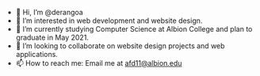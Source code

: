 - 👋 Hi, I’m @derangoa
- 👀 I’m interested in web development and website design. 
- 🌱 I’m currently studying Computer Science at Albion College and plan to graduate in May 2021. 
- 💞️ I’m looking to collaborate on website design projects and web applications. 
- 📫 How to reach me: Email me at afd11@albion.edu

<!---
derangoa/derangoa is a ✨ special ✨ repository because its `README.md` (this file) appears on your GitHub profile.
You can click the Preview link to take a look at your changes.
--->
